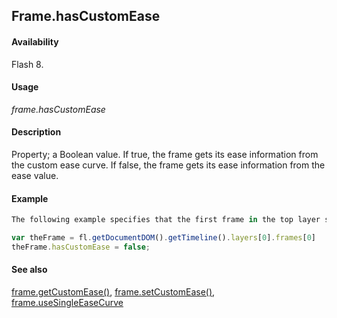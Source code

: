 ## Frame.hasCustomEase

#### Availability

Flash 8.

#### Usage

*frame.hasCustomEase*

#### Description

Property; a Boolean value. If true, the frame gets its ease information from the custom ease curve. If false, the frame gets its ease information from the ease value.

#### Example

```javascript
The following example specifies that the first frame in the top layer should get its ease information from the ease value rather than the custom ease curve:

var theFrame = fl.getDocumentDOM().getTimeline().layers[0].frames[0] 
theFrame.hasCustomEase = false;

```
#### See also

[frame.getCustomEase()](../Frame_object/frame6.md), [frame.setCustomEase()](../Frame_object/frame24.md), [frame.useSingleEaseCurve](../Frame_object/frame40.md)
